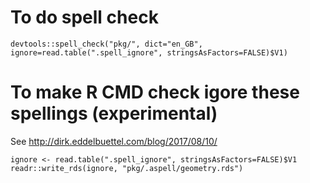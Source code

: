 # To do spell check
```
devtools::spell_check("pkg/", dict="en_GB", ignore=read.table(".spell_ignore", stringsAsFactors=FALSE)$V1)
```

# To make R CMD check igore these spellings (experimental)

See http://dirk.eddelbuettel.com/blog/2017/08/10/
```
ignore <- read.table(".spell_ignore", stringsAsFactors=FALSE)$V1
readr::write_rds(ignore, "pkg/.aspell/geometry.rds")

```

